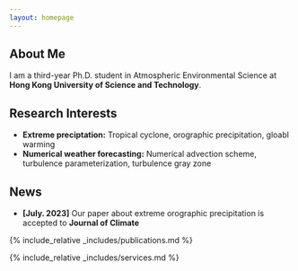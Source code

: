 ```yaml
---
layout: homepage
---
```


## About Me

I am a third-year Ph.D. student in Atmospheric Environmental Science at **Hong Kong University of Science and Technology**. 

## Research Interests

- **Extreme preciptation:** Tropical cyclone, orographic precipitation, gloabl warming
- **Numerical weather forecasting:** Numerical advection scheme, turbulence parameterization, turbulence gray zone 


## News

- **[July. 2023]** Our paper about extreme orographic precipitation is accepted to **Journal of Climate**


{% include_relative _includes/publications.md %}

{% include_relative _includes/services.md %}
